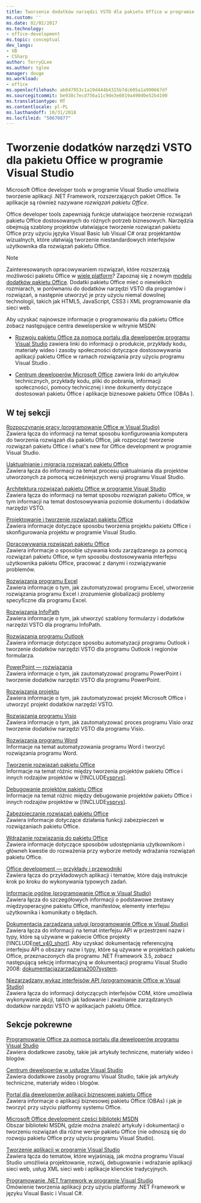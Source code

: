 ```yaml
---
title: Tworzenie dodatków narzędzi VSTO dla pakietu Office w programie Visual Studio
ms.custom: ''
ms.date: 02/02/2017
ms.technology:
- office-development
ms.topic: conceptual
dev_langs:
- VB
- CSharp
author: TerryGLee
ms.author: tglee
manager: douge
ms.workload:
- office
ms.openlocfilehash: ab047953c1a19d444b4315b7dc605a1a990667df
ms.sourcegitcommit: be938c7ecd756a11c9de3e6019a490d0e52b4190
ms.translationtype: MT
ms.contentlocale: pl-PL
ms.lasthandoff: 10/31/2018
ms.locfileid: "50670877"
---
```

# <a name="create-vsto-add-ins-for-office-by-using-visual-studio"></a>Tworzenie dodatków narzędzi VSTO dla pakietu Office w programie Visual Studio
  Microsoft Office developer tools w programie Visual Studio umożliwia tworzenie aplikacji .NET Framework, rozszerzających pakiet Office. Te aplikacje są również nazywane *rozwiązań pakietu Office*.  
  
 Office developer tools zapewniają funkcje ułatwiające tworzenie rozwiązań pakietu Office dostosowanych do różnych potrzeb biznesowych. Narzędzia obejmują szablony projektów ułatwiające tworzenie rozwiązań pakietu Office przy użyciu języka Visual Basic lub Visual C# oraz projektantów wizualnych, które ułatwiają tworzenie niestandardowych interfejsów użytkownika dla rozwiązań pakietu Office.  
  
> [!NOTE]  
>  Zainteresowanych opracowywaniem rozwiązań, które rozszerzają możliwości pakietu Office w [wiele platform](https://dev.office.com/add-in-availability)? Zapoznaj się z nowym [modelu dodatków pakietu Office](https://dev.office.com/docs/add-ins/overview/office-add-ins). Dodatki pakietu Office mieć o niewielkich rozmiarach, w porównaniu do dodatków narzędzi VSTO dla programów i rozwiązań, a następnie utworzyć je przy użyciu niemal dowolnej technologii, takich jak HTML5, JavaScript, CSS3 i XML programowanie dla sieci web.  
  
 Aby uzyskać najnowsze informacje o programowaniu dla pakietu Office zobacz następujące centra deweloperskie w witrynie MSDN:  
  
-   [Rozwoju pakietu Office za pomocą portalu dla deweloperów programu Visual Studio](http://go.microsoft.com/fwlink/?LinkId=123844) zawiera linki do informacji o produkcie, przykłady kodu, materiały wideo i zasoby społeczności dotyczące dostosowywania aplikacji pakietu Office w ramach rozwiązania przy użyciu programu Visual Studio .  
  
-   [Centrum deweloperów Microsoft Office](http://go.microsoft.com/fwlink/?LinkId=83467) zawiera linki do artykułów technicznych, przykłady kodu, pliki do pobrania, informacji społeczności, pomocy technicznej i inne dokumenty dotyczące dostosowań pakietu Office i aplikacje biznesowe pakietu Office (OBAs ).  
  
## <a name="in-this-section"></a>W tej sekcji  
 [Rozpoczynanie pracy &#40;programowanie Office w Visual Studio&#41;](../vsto/getting-started-office-development-in-visual-studio.md)  
 Zawiera łącza do informacji na temat sposobu konfigurowania komputera do tworzenia rozwiązań dla pakietu Office, jak rozpocząć tworzenie rozwiązań pakietu Office i what's new for Office development w programie Visual Studio.  
  
 [Uaktualnianie i migracja rozwiązań pakietu Office](../vsto/upgrading-and-migrating-office-solutions.md)  
 Zawiera łącza do informacji na temat procesu uaktualniania dla projektów utworzonych za pomocą wcześniejszych wersji programu Visual Studio.  
  
 [Architektura rozwiązań pakietu Office w programie Visual Studio](../vsto/architecture-of-office-solutions-in-visual-studio.md)  
 Zawiera łącza do informacji na temat sposobu rozwiązań pakietu Office, w tym informacji na temat dostosowywania poziomie dokumentu i dodatków narzędzi VSTO.  
  
 [Projektowanie i tworzenie rozwiązań pakietu Office](../vsto/designing-and-creating-office-solutions.md)  
 Zawiera informacje dotyczące sposobu tworzenia projektu pakietu Office i skonfigurowania projektu w programie Visual Studio.  
  
 [Opracowywania rozwiązań pakietu Office](../vsto/developing-office-solutions.md)  
 Zawiera informacje o sposobie używania kodu zarządzanego za pomocą rozwiązań pakietu Office, w tym sposobu dostosowywania interfejsu użytkownika pakietu Office, pracować z danymi i rozwiązywanie problemów.  
  
 [Rozwiązania programu Excel](../vsto/excel-solutions.md)  
 Zawiera informacje o tym, jak zautomatyzować programu Excel, utworzenie rozwiązania programu Excel i zrozumienie globalizacji problemy specyficzne dla programu Excel.  
  
 [Rozwiązania InfoPath](../vsto/infopath-solutions.md)  
 Zawiera informacje o tym, jak utworzyć szablony formularzy i dodatków narzędzi VSTO dla programu InfoPath.  
  
 [Rozwiązania programu Outlook](../vsto/outlook-solutions.md)  
 Zawiera informacje dotyczące sposobu automatyzacji programu Outlook i tworzenie dodatków narzędzi VSTO dla programu Outlook i regionów formularza.  
  
 [PowerPoint — rozwiązania](../vsto/powerpoint-solutions.md)  
 Zawiera informacje o tym, jak zautomatyzować programu PowerPoint i tworzenie dodatków narzędzi VSTO dla programu PowerPoint.  
  
 [Rozwiązania projektu](../vsto/project-solutions.md)  
 Zawiera informacje o tym, jak zautomatyzować projekt Microsoft Office i utworzyć projekt dodatków narzędzi VSTO.  
  
 [Rozwiązania programu Visio](../vsto/visio-solutions.md)  
 Zawiera informacje o tym, jak zautomatyzować proces programu Visio oraz tworzenie dodatków narzędzi VSTO dla programu Visio.  
  
 [Rozwiązania programu Word](../vsto/word-solutions.md)  
 Informacje na temat automatyzowania programu Word i tworzyć rozwiązania programu Word.  
  
 [Tworzenie rozwiązań pakietu Office](../vsto/building-office-solutions.md)  
 Informacje na temat różnic między tworzenia projektów pakietu Office i innych rodzajów projektów w [!INCLUDE[vsprvs](../sharepoint/includes/vsprvs-md.md)].  
  
 [Debugowanie projektów pakietu Office](../vsto/debugging-office-projects.md)  
 Informacje na temat różnic między debugowanie projektów pakietu Office i innych rodzajów projektów w [!INCLUDE[vsprvs](../sharepoint/includes/vsprvs-md.md)].  
  
 [Zabezpieczanie rozwiązań pakietu Office](../vsto/securing-office-solutions.md)  
 Zawiera informacje dotyczące działania funkcji zabezpieczeń w rozwiązaniach pakietu Office.  
  
 [Wdrażanie rozwiązania do pakietu Office](../vsto/deploying-an-office-solution.md)  
 Zawiera informacje dotyczące sposobów udostępniania użytkownikom i główneh kwestie do rozważenia przy wyborze metody wdrażania rozwiązań pakietu Office.  
  
 [Office development ― przykłady i przewodniki](../vsto/office-development-samples-and-walkthroughs.md)  
 Zawiera łącza do przykładowych aplikacji i tematów, które dają instrukcje krok po kroku do wykonywania typowych zadań.  
  
 [Informacje ogólne &#40;programowanie Office w Visual Studio&#41;](../vsto/general-reference-office-development-in-visual-studio.md)  
 Zawiera łącza do szczegółowych informacji o podstawowe zestawy międzyoperacyjne pakietu Office, manifestów, elementy interfejsu użytkownika i komunikaty o błędach.  
  
 [Dokumentacja zarządzana usługi &#40;programowanie Office w Visual Studio&#41;](../vsto/managed-reference-office-development-in-visual-studio.md)  
 Zawiera łącza do informacji na temat interfejsu API w przestrzeni nazw i typy, które są używane w pakiecie Office projekty [!INCLUDE[net_v40_short](../sharepoint/includes/net-v40-short-md.md)]. Aby uzyskać dokumentację referencyjną interfejsu API o obszary nazw i typy, które są używane w projektach pakietu Office, przeznaczonych dla programu .NET Framework 3.5, zobacz następującą sekcję informacyjną w dokumentacji programu Visual Studio 2008: [dokumentacjazarządzana2007system](http://go.microsoft.com/fwlink/?LinkId=160658).  
  
 [Niezarządzany wykaz interfejsów API &#40;programowanie Office w Visual Studio&#41;](../vsto/unmanaged-api-reference-office-development-in-visual-studio.md)  
 Zawiera łącza do informacji dotyczących interfejsów COM, które umożliwia wykonywanie akcji, takich jak ładowanie i zwalnianie zarządzanych dodatków narzędzi VSTO w aplikacjach pakietu Office.  
  
## <a name="related-sections"></a>Sekcje pokrewne  
 [Programowanie Office za pomocą portalu dla deweloperów programu Visual Studio](http://go.microsoft.com/fwlink/?LinkId=123844)  
 Zawiera dodatkowe zasoby, takie jak artykuły techniczne, materiały wideo i blogów.  
  
 [Centrum deweloperów w usłudze Visual Studio](http://go.microsoft.com/fwlink/?LinkID=99124)  
 Zawiera dodatkowe zasoby programu Visual Studio, takie jak artykuły techniczne, materiały wideo i blogów.  
  
 [Portal dla deweloperów aplikacji biznesowej pakietu Office](http://go.microsoft.com/fwlink/?LinkId=99125)  
 Zawiera informacje o aplikacji biznesowej pakietu Office (OBAs) i jak je tworzyć przy użyciu platformy systemu Office.  
  
 [Microsoft Office development części biblioteki MSDN](http://go.microsoft.com/fwlink/?LinkId=149870)  
 Obszar biblioteki MSDN, gdzie można znaleźć artykuły i dokumentacji o tworzeniu rozwiązań dla różne wersje pakietu Office (nie odnoszą się do rozwoju pakietu Office przy użyciu programu Visual Studio).  
  
 [Tworzenie aplikacji w programie Visual Studio](https://msdn.microsoft.com/97490c1b-a247-41fb-8f2c-bc4c201eff68)  
 Zawiera łącza do tematów, które wyjaśniają, jak można programu Visual Studio umożliwia projektowanie, rozwój, debugowanie i wdrażanie aplikacji sieci web, usług XML sieci web i aplikacje klienckie tradycyjnych.  
  
 [Programowanie .NET framework w programie Visual Studio](/previous-versions/visualstudio/visual-studio-2010/k1s94fta(v=vs.100))  
 Omówienie tworzenia aplikacji przy użyciu platformy .NET Framework w języku Visual Basic i Visual C#.  
  
  